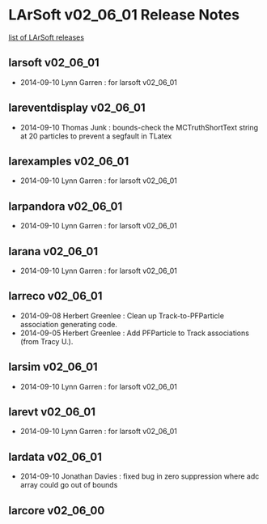 LArSoft v02\_06\_01 Release Notes
======================================================================

[list of LArSoft releases](LArSoft_release_list)

larsoft v02\_06\_01
------------------------------------------

-   2014-09-10 Lynn Garren : for larsoft v02\_06\_01

lareventdisplay v02\_06\_01
----------------------------------------------------------

-   2014-09-10 Thomas Junk : bounds-check the MCTruthShortText string at 20 particles to prevent a segfault in TLatex

larexamples v02\_06\_01
--------------------------------------------------

-   2014-09-10 Lynn Garren : for larsoft v02\_06\_01

larpandora v02\_06\_01
------------------------------------------------

-   2014-09-10 Lynn Garren : for larsoft v02\_06\_01

larana v02\_06\_01
----------------------------------------

-   2014-09-10 Lynn Garren : for larsoft v02\_06\_01

larreco v02\_06\_01
------------------------------------------

-   2014-09-08 Herbert Greenlee : Clean up Track-to-PFParticle association generating code.
-   2014-09-05 Herbert Greenlee : Add PFParticle to Track associations (from Tracy U.).

larsim v02\_06\_01
----------------------------------------

-   2014-09-10 Lynn Garren : for larsoft v02\_06\_01

larevt v02\_06\_01
----------------------------------------

-   2014-09-10 Lynn Garren : for larsoft v02\_06\_01

lardata v02\_06\_01
------------------------------------------

-   2014-09-10 Jonathan Davies : fixed bug in zero suppression where adc array could go out of bounds

larcore v02\_06\_00
------------------------------------------
